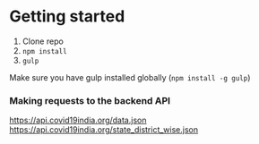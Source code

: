 # Getting started

1. Clone repo
2. `npm install`
3. `gulp`

Make sure you have gulp installed globally (`npm install -g gulp`)

### Making requests to the backend API

https://api.covid19india.org/data.json
https://api.covid19india.org/state_district_wise.json
